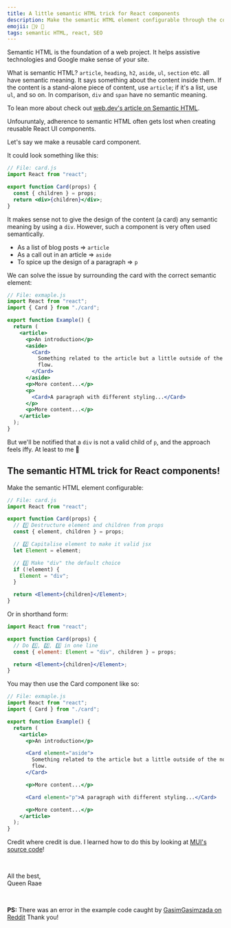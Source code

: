 ```yaml
---
title: A little semantic HTML trick for React components
description: Make the semantic HTML element configurable through the component's props.
emojii: 🧙‍♀️ 🧱
tags: semantic HTML, react, SEO
---
```


Semantic HTML is the foundation of a web project. It helps assistive technologies and Google make sense of your site.

What is semantic HTML? `article`, `heading`, `h2`, `aside`, `ul`, `section` etc. all have semantic meaning. It says something about the content inside them. If the content is a stand-alone piece of content, use `article`; if it's a list, use `ul`, and so on. In comparison, `div` and `span` have no semantic meaning.

To lean more about check out [web.dev's article on Semantic HTML](https://web.dev/learn/html/semantic-html/).

Unfouruntaly, adherence to semantic HTML often gets lost when creating reusable React UI components.

Let's say we make a reusable card component.

It could look something like this:

```jsx
// File: card.js
import React from "react";

export function Card(props) {
  const { children } = props;
  return <div>{children}</div>;
}
```

It makes sense not to give the design of the content (a card) any semantic meaning by using a `div`. However, such a component is very often used semantically.

- As a list of blog posts => `article`
- As a call out in an article => `aside`
- To spice up the design of a paragraph => `p`

We can solve the issue by surrounding the card with the correct semantic element:

```jsx
// File: exmaple.js
import React from "react";
import { Card } from "./card";

export function Example() {
  return (
    <article>
      <p>An introduction</p>
      <aside>
        <Card>
          Something related to the article but a little outside of the normal
          flow.
        </Card>
      </aside>
      <p>More content...</p>
      <p>
        <Card>A paragraph with different styling...</Card>
      </p>
      <p>More content...</p>
    </article>
  );
}
```

But we'll be notified that a `div` is not a valid child of `p`, and the approach feels iffy. At least to me 🤪

## The semantic HTML trick for React components!

Make the semantic HTML element configurable:

```jsx
// File: card.js
import React from "react";

export function Card(props) {
  // 1️⃣ Destructure element and children from props
  const { element, children } = props;

  // 2️⃣ Capitalise element to make it valid jsx
  let Element = element;

  // 3️⃣ Make "div" the default choice
  if (!element) {
    Element = "div";
  }

  return <Element>{children}</Element>;
}
```

Or in shorthand form:

```jsx
import React from "react";

export function Card(props) {
  // Do 1️⃣, 2️⃣, 3️⃣ in one line
  const { element: Element = "div", children } = props;

  return <Element>{children}</Element>;
}
```

You may then use the Card component like so:

```jsx
// File: exmaple.js
import React from "react";
import { Card } from "./card";

export function Example() {
  return (
    <article>
      <p>An introduction</p>

      <Card element="aside">
        Something related to the article but a little outside of the normal
        flow.
      </Card>

      <p>More content...</p>

      <Card element="p">A paragraph with different styling...</Card>

      <p>More content...</p>
    </article>
  );
}
```

Credit where credit is due. I learned how to do this by looking at [MUI's source code](https://github.com/mui/material-ui)!

&nbsp;

All the best,  
Queen Raae

&nbsp;

**PS:** There was an error in the example code caught by [GasimGasimzada on Reddit](https://www.reddit.com/r/reactjs/comments/y19t4k/comment/irx1z7z/?utm_source=reddit&utm_medium=web2x&context=3) Thank you!
